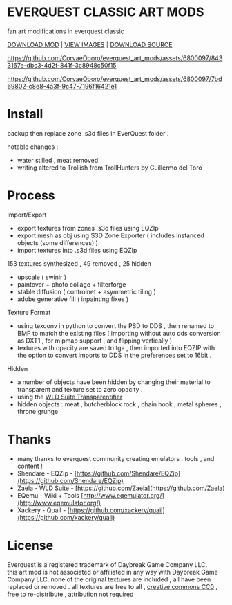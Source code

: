 # EVERQUEST CLASSIC ART MODS
fan art modifications in everquest classic 

[DOWNLOAD MOD]( https://github.com/CorvaeOboro/everquest_art_mods/releases/download/everquest_art_mods_20231117/everquest_art_mods_innothule_grobb_20231117.zip)    |   [VIEW IMAGES]( https://corvaeoboro.github.io/everquest_art_mods/everquest_art_mods_all.htm )   |    [DOWNLOAD SOURCE]( https://github.com/CorvaeOboro/everquest_art_mods/archive/refs/heads/main.zip ) 


https://github.com/CorvaeOboro/everquest_art_mods/assets/6800097/8433167e-dbc3-4d2f-841f-3c8948c50f15


https://github.com/CorvaeOboro/everquest_art_mods/assets/6800097/7bd69802-c8e8-4a3f-9c47-7196f16421e1



# Install 
backup then replace zone .s3d files in EverQuest folder .

notable changes : 
- water stilled , meat removed 
- writing altered to Trollish from TrollHunters by Guillermo del Toro


# Process 
Import/Export
- export textures from zones .s3d files using EQZIp 
- export mesh as obj using S3D Zone Exporter ( includes instanced objects (some differences) )
- import textures into .s3d files using EQZIp

153 textures synthesized , 49 removed , 25 hidden
- upscale ( swinir ) 
- paintover + photo collage + filterforge
- stable diffusion ( controlnet + asymmetric tiling ) 
- adobe generative fill ( inpainting fixes )

Texture Format  
- using texconv in python to convert the PSD to DDS , then renamed to BMP to match the existing files ( importing without auto dds conversion as DXT1 , for mipmap support , and flipping vertically )
- textures with opacity are saved to tga , then imported into EQZIP with the option to convert imports to DDS in the preferences set to 16bit .

Hidden
- a number of objects have been hidden by changing their material to transparent and texture set to zero opacity . 
- using the [WLD Suite Transparentifier](https://docs.eqemu.io/server/zones/customizing-zones/wld-editor-suite/#instructions_1)
- hidden objects : meat , butcherblock rock , chain hook , metal spheres , throne grunge

# Thanks
- many thanks to everquest community creating emulators , tools , and content !
- Shendare - EQZip - [https://github.com/Shendare/EQZip](https://github.com/Shendare/EQZip)
- Zaela - WLD Suite - [https://github.com/Zaela](https://github.com/Zaela)
- EQemu - Wiki + Tools [http://www.eqemulator.org/](http://www.eqemulator.org/)
- Xackery - Quail - [https://github.com/xackery/quail](https://github.com/xackery/quail)

# License
Everquest is a registered trademark of Daybreak Game Company LLC.  
this art mod is not associated or affiliated in any way with Daybreak Game Company LLC.
none of the original textures are included , all have been replaced or removed .
all textures are free to all , [creative commons CC0](https://creativecommons.org/publicdomain/zero/1.0/) , free to re-distribute , attribution not required

